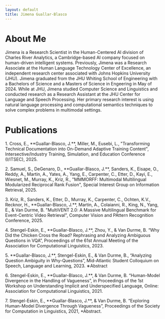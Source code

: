 ```yaml
---
layout: default
title: Jimena Guallar-Blasco
---
```


<h1 id="about">About Me</h1>

Jimena is a Research Scientist in the Human-Centered AI division of Charles River Analytics, a Cambridge-based AI company focused on human-driven intelligent systems. Previously, Jimena was a Research Associate at the Human Language Technology Center of Excellence, an independent research center associated with Johns Hopkins University (JHU). Jimena graduated from the JHU Whiting School of Engineering with a Bachelors of Science and a Masters of Science in Engeering in May of 2024. While at JHU, Jimena studied Computer Science and Linguistics and conducted research as a Research Assistant at the JHU Center for Language and Speech Processing. Her primary research interest is using natural language processing and computational semantics techniques to solve complex problems in multimodal settings.

<h1 id="publications">Publications</h1>

<p>1. Cross, E., **Guallar-Blasco, J.**, Miller, M., Eusebi, L., "Transforming Technical Documentation into On-Demand Adaptive Training Content", Intersective/Industry Training, Simulation, and Education
Conference (I/ITSEC), 2025.</p>
<p>2. Samuel, S., DeGenaro, D., **Guallar-Blasco, J.**, Sanders, K., Eisape, O., Reddy, A., Martin, A., Yates, A., Yang, E., Carpenter, C., Etter, D., Kayi, E., Wiesnet, M., Murray, K., Kriz, R., "MMMORFF: Multimodal Multilingual Modularized Reciprocal Rank Fusion", Special Interest Group on Information Retrieval, 2025. </p>
<p>3. Kriz, R., Sanders, K., Etter, D., Murray, K., Carpenter, C., Ochten, K.V., Recknor, H., **Guallar-Blasco, J.**, Martin, A., Colaianni, R., King, N., Yang, E., & Van Durme, B. "MultiVENT 2.0: A Massive Multilingual Benchmark for Event-Centric Video Retrieval", Computer Vision and PAttern Recognition Conference, 2025.</p>
<p>4. Stengel-Eskin, E., **Guallar-Blasco, J.**, Zhou, Y., & Van Durme, B. “Why Did the Chicken Cross the Road? Rephrasing and Analyzing Ambiguous Questions in VQA”, Proceedings of the 61st Annual Meeting of the Association for Computational Linguistics, 2023. </p>
<p>5. **Guallar-Blasco, J.**, Stengel-Eskin, E., & Van Durme, B., “Analyzing Question Ambiguity in Why-Questions”, Mid-Atlantic Student Colloquium on Speech, Language and Learning, 2023. ∗Abstract </p>
<p>6. Stengel-Eskin, E., **Guallar-Blasco, J.**, & Van Durme, B. “Human-Model Divergence in the Handling of Vagueness”, in Proceedings of the 1st Workshop on Understanding Implicit and Underspecified Language, Online: Association for Computational Linguistics, 2021.</p>
<p>7. Stengel-Eskin, E., **Guallar-Blasco, J.**, & Van Durme, B. “Exploring Human-Model Divergence Through Vagueness”, Proceedings of the Society for Computation in Linguistics, 2021, *Abstract.</p> 
